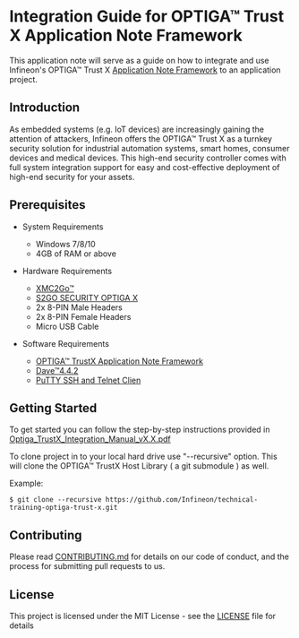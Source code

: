 # Integration Guide for OPTIGA™ Trust X Application Note Framework
 
This application note will serve as a guide on how to integrate and use Infineon's OPTIGA™ Trust X [Application Note Framework](https://github.com/Infineon/optiga-trust-x) to an application project.

## Introduction

As embedded systems (e.g. IoT devices) are increasingly gaining the attention of attackers, Infineon offers the OPTIGA™ Trust X as a turnkey security solution for industrial automation systems, smart homes, consumer devices and medical devices. This high-end security controller comes with full system integration support for easy and cost-effective deployment of high-end security for your assets.

## Prerequisites

* System Requirements
	* Windows 7/8/10
	* 4GB of RAM or above
	
* Hardware Requirements
	* [XMC2Go™](https://www.infineon.com/cms/de/product/evaluation-boards/kit_xmc_2go_xmc1100_v1/)
	* [S2GO SECURITY OPTIGA X](https://www.infineon.com/cms/de/product/evaluation-boards/s2go-security-optiga-x/)
	* 2x 8-PIN Male Headers 
	* 2x 8-PIN Female Headers
	* Micro USB Cable
	
* Software Requirements
	* [OPTIGA™ TrustX Application Note Framework](https://github.com/Infineon/optiga-trust-x)
	* [Dave™4.4.2](https://infineoncommunity.com/dave-download_ID645)
	* [PuTTY SSH and Telnet Clien](https://www.chiark.greenend.org.uk/~sgtatham/putty/latest.html)
	

## Getting Started

To get started you can follow the step-by-step instructions provided in [Optiga_TrustX_Integration_Manual_vX.X.pdf](https://github.com/Infineon/technical-training-optiga-trust-x/tree/master/Docs)

To clone project in to your local hard drive use "--recursive" option. This will clone the OPTIGA™ TrustX Host Library ( a git submodule ) as well.

Example:
```console
$ git clone --recursive https://github.com/Infineon/technical-training-optiga-trust-x.git
```

## Contributing

Please read [CONTRIBUTING.md](CONTRIBUTING.md) for details on our code of conduct, and the process for submitting pull requests to us.

## License
This project is licensed under the MIT License - see the [LICENSE](LICENSE) file for details	

